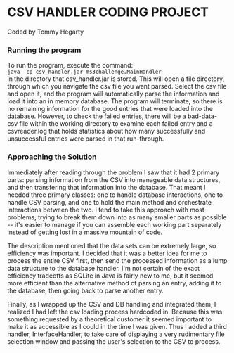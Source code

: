 # CSV HANDLER CODING PROJECT

Coded by Tommy Hegarty

### Running the program

To run the program, execute the command:  
`java -cp csv_handler.jar ms3challenge.MainHandler`  
in the directory that csv_handler.jar is stored. This will open a file directory, through which you navigate the csv file you want parsed. Select the csv file and open it, and the program will automatically parse the information and load it into an in memory database. The program will terminate, so there is no remaining information for the good entries that were loaded into the database. However, to check the failed entries, there will be a bad-data-<timestamp> csv file within the working directory to examine each failed entry and a csvreader.log that holds statistics about how many successfully and unsuccessful entries were parsed in that run-through.

### Approaching the Solution

Immediately after reading through the problem I saw that it had 2 primary parts: parsing information from the CSV into manageable data structures, and then transfering that information into the database. That meant I needed three primary classes: one to handle database interactions, one to handle CSV parsing, and one to hold the main method and orchestrate interactions between the two. I tend to take this approach with most problems, trying to break them down into as many smaller parts as possible -- it's easier to manage if you can assemble each working part separately instead of getting lost in a massive mountain of code.

The description mentioned that the data sets can be extremely large, so efficiency was important. I decided that it was a better idea for me to process the entire CSV first, then send the processed information as a lump data structure to the database handler. I'm not certain of the exact efficiency tradeoffs as SQLite in Java is fairly new to me, but it seemed more efficient than the alternative method of parsing an entry, adding it to the database, then going back to parse another entry.

Finally, as I wrapped up the CSV and DB handling and integrated them, I realized I had left the csv loading process hardcoded in. Because this was something requested by a theoretical customer it seemed important to make it as accessible as I could in the time I was given. Thus I added a third handler, InterfaceHandler, to take care of displaying a very rudimentary file selection window and passing the user's selection to the CSV to process.